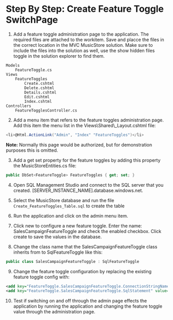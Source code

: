 # Step By Step: Create Feature Toggle SwitchPage #

1. Add a feature toggle administration page to the application. The required files are attached to the workitem. Save and placce the files in the correct location in the MVC MusicStore solution. Make sure to include the files into the solution as well, use the show hidden files toggle in the solution explorer to find them.
	
```
Models
    FeatureToggle.cs
Views
    FeatureToggles
        Create.cshtml
        Delete.cshtml
        Details.cshtml
        Edit.cshtml
        Index.cshtml
Controllers
    FeatureTogglesController.cs
```

2. Add a menu item that refers to the feature toggles administration page. Add this item the menu list in the Views\Shared\\_Layout.cshtml file:

```cs 
<li>@Html.ActionLink("Admin", "Index" "FeatureToggles")</li>
``` 

**Note:** Normally this page would be authorized, but for demonstration purposes this is omitted.

3. Add a get set property for the feature toggles by adding this property the MusicStoreEntities.cs file:

```cs 
public DbSet<FeatureToggle> FeatureToggles { get; set; }
``` 

4. Open SQL Management Studio and connect to the SQL server that you created. [SERVER_INSTANCE_NAME].database.windows.net. 
5. Select the MusicStore database and run the file `Create_FeatureToggles_Table.sql` to create the table

6. Run the application and click on the admin menu item. 

7. Click new to configure a new feature toggle. Enter the name: SalesCampaignFeatureToggle and check the enabled checkbox. Click create to save the values in the database.

8. Change the class name that the SalesCampaignFeatureToggle class inherits from to SqlFeatureToggle like this:
```cs
public class SalesCampaignFeatureToggle : SqlFeatureToggle
```

9. Change the feature toggle configuration by replacing the existing feature toggle config with:
```xml
<add key="FeatureToggle.SalesCampaignFeatureToggle.ConnectionStringName" value="MusicStoreEntities" />
<add key="FeatureToggle.SalesCampaignFeatureToggle.SqlStatement" value="select Enabled from FeatureToggles where Name = 'SalesCampaignFeatureToggle'" />
```

10. Test if switching on and off through the admin page effects the application by running the application and changing the feature toggle value through the administration page.
